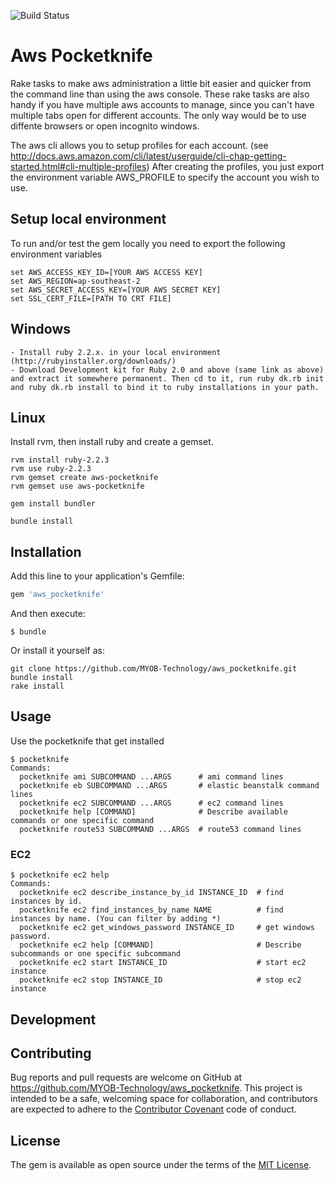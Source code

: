 ![Build Status](https://travis-ci.org/MYOB-Technology/aws_pocketknife.svg?branch=master)

# Aws Pocketknife

Rake tasks to make aws administration a little bit easier and quicker from the command line than using the aws console. 
These rake tasks are also handy if you have multiple aws accounts to manage, since you can't have multiple tabs open for
different accounts. The only way would be to use diffente browsers or open incognito windows.

The aws cli allows you to setup profiles for each account. (see http://docs.aws.amazon.com/cli/latest/userguide/cli-chap-getting-started.html#cli-multiple-profiles) 
After creating the profiles, you just export the environment variable AWS_PROFILE to specify the account you wish to use.

## Setup local environment

To run and/or test the gem locally you need to export the following environment variables

```
set AWS_ACCESS_KEY_ID=[YOUR AWS ACCESS KEY]
set AWS_REGION=ap-southeast-2
set AWS_SECRET_ACCESS_KEY=[YOUR AWS SECRET KEY]
set SSL_CERT_FILE=[PATH TO CRT FILE]
```

## Windows

    - Install ruby 2.2.x. in your local environment (http://rubyinstaller.org/downloads/)
    - Download Development kit for Ruby 2.0 and above (same link as above) and extract it somewhere permanent. Then cd to it, run ruby dk.rb init and ruby dk.rb install to bind it to ruby installations in your path.
    
## Linux

Install rvm, then install ruby and create a gemset.

```
rvm install ruby-2.2.3
rvm use ruby-2.2.3
rvm gemset create aws-pocketknife
rvm gemset use aws-pocketknife

gem install bundler

bundle install
```


## Installation

Add this line to your application's Gemfile:

```ruby
gem 'aws_pocketknife'
```

And then execute:

    $ bundle

Or install it yourself as:

```
git clone https://github.com/MYOB-Technology/aws_pocketknife.git
bundle install
rake install
```

## Usage

Use the pocketknife that get installed

```
$ pocketknife 
Commands:
  pocketknife ami SUBCOMMAND ...ARGS      # ami command lines
  pocketknife eb SUBCOMMAND ...ARGS       # elastic beanstalk command lines
  pocketknife ec2 SUBCOMMAND ...ARGS      # ec2 command lines
  pocketknife help [COMMAND]              # Describe available commands or one specific command
  pocketknife route53 SUBCOMMAND ...ARGS  # route53 command lines

```

### EC2

```
$ pocketknife ec2 help
Commands:
  pocketknife ec2 describe_instance_by_id INSTANCE_ID  # find instances by id.
  pocketknife ec2 find_instances_by_name NAME          # find instances by name. (You can filter by adding *) 
  pocketknife ec2 get_windows_password INSTANCE_ID     # get windows password.
  pocketknife ec2 help [COMMAND]                       # Describe subcommands or one specific subcommand
  pocketknife ec2 start INSTANCE_ID                    # start ec2 instance
  pocketknife ec2 stop INSTANCE_ID                     # stop ec2 instance

```

## Development


## Contributing

Bug reports and pull requests are welcome on GitHub at https://github.com/MYOB-Technology/aws_pocketknife. This project is intended to be a safe, welcoming space for collaboration, and contributors are expected to adhere to the [Contributor Covenant](http://contributor-covenant.org) code of conduct.


## License

The gem is available as open source under the terms of the [MIT License](http://opensource.org/licenses/MIT).

